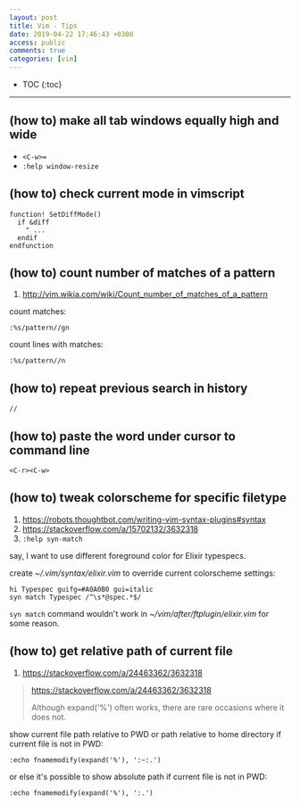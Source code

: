 ```yaml
---
layout: post
title: Vim - Tips
date: 2019-04-22 17:46:43 +0300
access: public
comments: true
categories: [vim]
---
```


<!-- @format -->

<!-- more -->

<!-- prettier-ignore -->
* TOC
{:toc}
<hr>

## (how to) make all tab windows equally high and wide

- `<C-w>=`
- `:help window-resize`

## (how to) check current mode in vimscript

```vim
function! SetDiffMode()
  if &diff
    " ...
  endif
endfunction
```

## (how to) count number of matches of a pattern

1. <http://vim.wikia.com/wiki/Count_number_of_matches_of_a_pattern>

count matches:

```vim
:%s/pattern//gn
```

count lines with matches:

```vim
:%s/pattern//n
```

## (how to) repeat previous search in history

```vim
//
```

## (how to) paste the word under cursor to command line

`<C-r><C-w>`

## (how to) tweak colorscheme for specific filetype

1. <https://robots.thoughtbot.com/writing-vim-syntax-plugins#syntax>
2. <https://stackoverflow.com/a/15702132/3632318>
3. `:help syn-match`

say, I want to use different foreground color for Elixir typespecs.

create _~/.vim/syntax/elixir.vim_ to override current colorscheme settings:

```vim
hi Typespec guifg=#A0A0B0 gui=italic
syn match Typespec /^\s*@spec.*$/
```

`syn match` command wouldn't work in _~/vim/after/ftplugin/elixir.vim_ for some
reason.

## (how to) get relative path of current file

1. <https://stackoverflow.com/a/24463362/3632318>

> <https://stackoverflow.com/a/24463362/3632318>
>
> Although expand('%') often works, there are rare occasions where it does not.

show current file path relative to PWD or path relative to home directory if
current file is not in PWD:

```vim
:echo fnamemodify(expand('%'), ':~:.')
```

or else it's possible to show absolute path if current file is not in PWD:

```vim
:echo fnamemodify(expand('%'), ':.')
```
